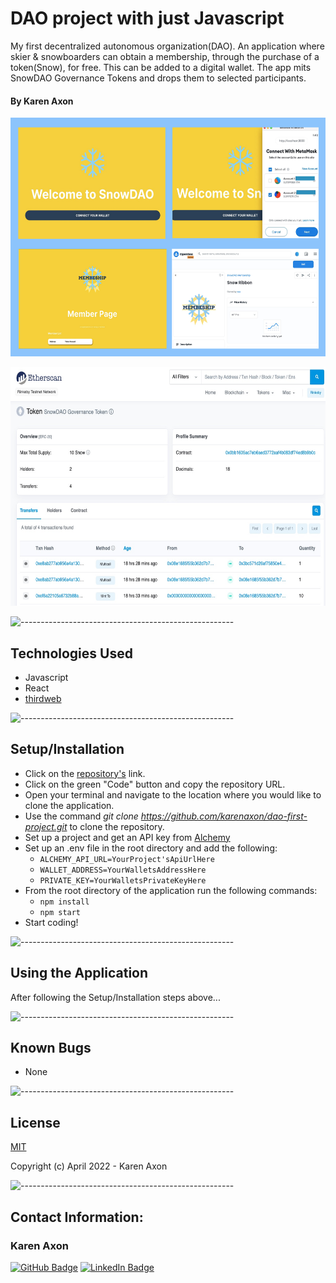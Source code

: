 # DAO project with just Javascript
My first decentralized autonomous organization(DAO). An application where skier & snowboarders can obtain a membership, through the purchase of a token(Snow), for free. This can be added to a digital wallet. The app mits SnowDAO Governance Tokens and drops them to selected participants.

#### By Karen Axon

<p align="center">
  <img src="./src/images/collage1.png" height="382px">
</p>
<p align="center">
  <img src="./src/images/governance.jpg" height="382px">
</p>

![-----------------------------------------------------](https://raw.githubusercontent.com/andreasbm/readme/master/assets/lines/aqua.png)

## Technologies Used
* Javascript
* React
* [thirdweb](https://thirdweb.com/)

![-----------------------------------------------------](https://raw.githubusercontent.com/andreasbm/readme/master/assets/lines/aqua.png)

## Setup/Installation 

* Click on the [repository's](https://github.com/karenaxon/dao-first-project.git) link.
* Click on the green "Code" button and copy the repository URL.
* Open your terminal and navigate to the location where you would like to clone the application.
* Use the command _git clone https://github.com/karenaxon/dao-first-project.git_ to clone the repository.
* Set up a project and get an API key from [Alchemy]("https://www.alchemy.com/")
* Set up an .env file in the root directory and add the following:
  * `ALCHEMY_API_URL=YourProject'sApiUrlHere`
  * `WALLET_ADDRESS=YourWalletsAddressHere`
  * `PRIVATE_KEY=YourWalletsPrivateKeyHere`
* From the root directory of the application run the following commands:
  * `npm install`
  * `npm start`
* Start coding!

![-----------------------------------------------------](https://raw.githubusercontent.com/andreasbm/readme/master/assets/lines/aqua.png)


## Using the Application
After following the Setup/Installation steps above...

![-----------------------------------------------------](https://raw.githubusercontent.com/andreasbm/readme/master/assets/lines/aqua.png)

## Known Bugs
* None

![-----------------------------------------------------](https://raw.githubusercontent.com/andreasbm/readme/master/assets/lines/aqua.png)

## License

[MIT](https://choosealicense.com/licenses/mit/)

Copyright (c) April 2022 - Karen Axon

![-----------------------------------------------------](https://raw.githubusercontent.com/andreasbm/readme/master/assets/lines/aqua.png)


## Contact Information:

<h3>Karen Axon</h3>

[![GitHub Badge](https://img.shields.io/badge/GitHub-100000?style=for-the-badge&logo=github&logoColor=white)](https://github.com/karenaxon)
[![LinkedIn Badge](https://img.shields.io/badge/LinkedIn-0077B5?style=for-the-badge&logo=linkedin&logoColor=white)](https://www.linkedin.com/in/kaxon)